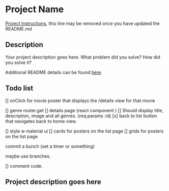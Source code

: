 # Project Name

[Project Instructions](./INSTRUCTIONS.md), this line may be removed once you have updated the README.md

## Description

Your project description goes here. What problem did you solve? How did you solve it?

Additional README details can be found [here](https://github.com/PrimeAcademy/readme-template/blob/master/README.md).

## Todo list 

[] onClick for movie poster that displays the /details view for that movie

[] genre router.get
[] details page (react component )
    [] Should display title, description, image and all genres. (req.params :id)
    [x] back to list button that navigates back to home view. 

[] style w material ui 
    [] cards for posters on the list page
    [] grids for posters on the list page

commit a bunch (set a timer or something)

maybe use branches. 

[] comment code. 

## Project description goes here

